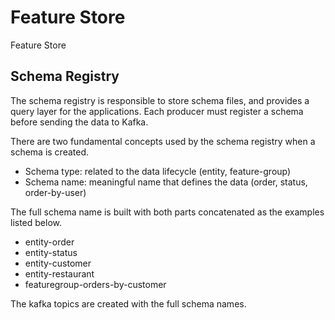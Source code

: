 # Feature Store

Feature Store


## Schema Registry

The schema registry is responsible to store schema files,
and provides a query layer for the applications. Each producer
must register a schema before sending the data to Kafka.

There are two fundamental concepts used by the schema registry
when a schema is created.

* Schema type: related to the data lifecycle (entity, feature-group)
* Schema name: meaningful name that defines the data (order, status, order-by-user)

The full schema name is built with both parts concatenated as
the examples listed below.

* entity-order
* entity-status
* entity-customer
* entity-restaurant
* featuregroup-orders-by-customer

The kafka topics are created with the full schema names.
